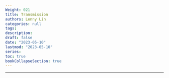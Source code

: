 ```yaml
---
Weight: 021
title: Transmission
authors: Lenny Lin
categories: null
tags: 
description: 
draft: false
date: "2023-05-10"
lastmod: "2023-05-10"
series:
toc: true
bookCollapseSection: true
---
```



<!--more-->

---




